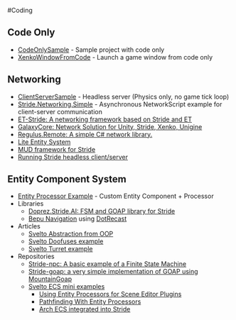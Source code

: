 #Coding

## Code Only
- [CodeOnlySample](https://github.com/xen2/Xenko.CodeOnlySample) - Sample project with code only
- [XenkoWindowFromCode](https://github.com/microdee/xenko-window-from-code) - Launch a game window from code only

## Networking
- [ClientServerSample](https://github.com/Ethereal77/Stride.ClientServerSample) - Headless server (Physics only, no game tick loop)
- [Stride.Networking.Simple](https://github.com/manio143/Stride.Networking.Simple) - Asynchronous NetworkScript example for client-server communication
- [ET-Stride: A networking framework based on Stride and ET](https://github.com/ly3027929699/ET-Stride)
- [GalaxyCore: Network Solution for Unity, Stride, Xenko, Unigine](https://github.com/defraswiew/GalaxyCore)
- [Regulus.Remote: A simple C# network library.](https://github.com/jiowchern/Regulus.Remote)
- [Lite Entity System](https://github.com/RevenantX/LiteEntitySystem)
- [MUD framework for Stride](https://github.com/JoseJohnen/MUD_SKELETON/tree/main)
- [Running Stride headless client/server](https://github.com/Ethereal77/Stride.ClientServerSample)

## Entity Component System
- [Entity Processor Example](https://github.com/Basewq/XenkoProofOfConcepts/tree/master/EntityProcessorExample) - Custom Entity Component + Processor
- Libraries
    - [Doprez.Stride.AI: FSM and GOAP library for Stride](https://github.com/Doprez/Doprez.Stride.AI)
    - [Bepu Navigation](https://github.com/Nicogo1705/Stride.BepuPhysics/tree/master/Stride.BepuPhysics.Navigation) using [DotRecast](https://github.com/ikpil/DotRecast)
- Articles
  - [Svelto Abstraction from OOP](https://www.sebaslab.com/ecs-abstraction-layers-and-modules-encapsulation/)
  - [Svelto Doofuses example](https://www.sebaslab.com/svelto-ecs-3-3-and-the-new-filters-api/#:~:text=shiny%20new%20Doofuses%20Stride%20example.)
  - [Svelto Turret example](https://www.sebaslab.com/svelto-miniexample-7-stride-engine-demo/)
- Repositories
  - [Stride-npc: A basic example of a Finite State Machine](https://github.com/Doprez/stride-npc)
  - [Stride-goap: a very simple implementation of GOAP using MountainGoap](https://github.com/Doprez/stride-goap)
  - [Svelto ECS mini examples](https://github.com/sebas77/Svelto.MiniExamples)
    - [Using Entity Processors for Scene Editor Plugins](https://github.com/Doprez/lod-example)
    - [Pathfinding With Entity Processors](https://github.com/Doprez/stride-pathfinding-demo)
    - [Arch ECS integrated into Stride](https://github.com/Doprez/stride-arch-ecs#add-arch-components-in-strides-editor)




      